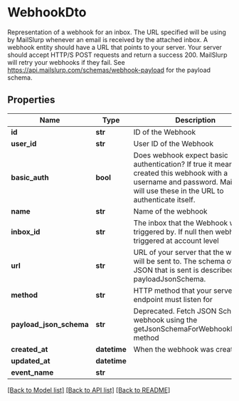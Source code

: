 # WebhookDto

Representation of a webhook for an inbox. The URL specified will be using by MailSlurp whenever an email is received by the attached inbox. A webhook entity should have a URL that points to your server. Your server should accept HTTP/S POST requests and return a success 200. MailSlurp will retry your webhooks if they fail. See https://api.mailslurp.com/schemas/webhook-payload for the payload schema.
## Properties
Name | Type | Description | Notes
------------ | ------------- | ------------- | -------------
**id** | **str** | ID of the Webhook | 
**user_id** | **str** | User ID of the Webhook | 
**basic_auth** | **bool** | Does webhook expect basic authentication? If true it means you created this webhook with a username and password. MailSlurp will use these in the URL to authenticate itself. | 
**name** | **str** | Name of the webhook | [optional] 
**inbox_id** | **str** | The inbox that the Webhook will be triggered by. If null then webhook triggered at account level | [optional] 
**url** | **str** | URL of your server that the webhook will be sent to. The schema of the JSON that is sent is described by the payloadJsonSchema. | 
**method** | **str** | HTTP method that your server endpoint must listen for | 
**payload_json_schema** | **str** | Deprecated. Fetch JSON Schema for webhook using the getJsonSchemaForWebhookPayload method | 
**created_at** | **datetime** | When the webhook was created | 
**updated_at** | **datetime** |  | 
**event_name** | **str** |  | [optional] 

[[Back to Model list]](../README#documentation-for-models) [[Back to API list]](../README#documentation-for-api-endpoints) [[Back to README]](../README)


